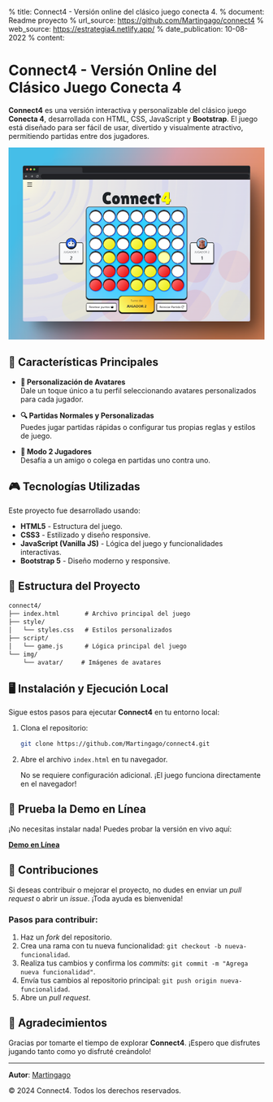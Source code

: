 % title: Connect4 - Versión online del clásico juego conecta 4.
% document: Readme proyecto
% url_source: https://github.com/Martingago/connect4
% web_source: https://estrategia4.netlify.app/
% date_publication: 10-08-2022
% content:

# Connect4 - Versión Online del Clásico Juego Conecta 4

**Connect4** es una versión interactiva y personalizable del clásico juego **Conecta 4**, desarrollada con HTML, CSS, JavaScript y **Bootstrap**. El juego está diseñado para ser fácil de usar, divertido y visualmente atractivo, permitiendo partidas entre dos jugadores.

![Connect4 Screenshot](https://github.com/Martingago/connect4/blob/main/img/global/connect4.png)

## 🚀 Características Principales

- **🎨 Personalización de Avatares**  
  Dale un toque único a tu perfil seleccionando avatares personalizados para cada jugador.

- **🔍 Partidas Normales y Personalizadas**  
  Puedes jugar partidas rápidas o configurar tus propias reglas y estilos de juego.

- **🌟 Modo 2 Jugadores**  
  Desafía a un amigo o colega en partidas uno contra uno.

## 🎮 Tecnologías Utilizadas

Este proyecto fue desarrollado usando:

- **HTML5** - Estructura del juego.
- **CSS3** - Estilizado y diseño responsive.
- **JavaScript (Vanilla JS)** - Lógica del juego y funcionalidades interactivas.
- **Bootstrap 5** - Diseño moderno y responsive.

## 📂 Estructura del Proyecto

```plaintext
connect4/
├── index.html       # Archivo principal del juego
├── style/
│   └── styles.css   # Estilos personalizados
├── script/
│   └── game.js      # Lógica principal del juego
└── img/
    └── avatar/     # Imágenes de avatares
```

## 🖥️ Instalación y Ejecución Local

Sigue estos pasos para ejecutar **Connect4** en tu entorno local:

1. Clona el repositorio:
   ```bash
   git clone https://github.com/Martingago/connect4.git
   ```

2. Abre el archivo `index.html` en tu navegador.

   No se requiere configuración adicional. ¡El juego funciona directamente en el navegador!

## 🚀 Prueba la Demo en Línea

¡No necesitas instalar nada! Puedes probar la versión en vivo aquí:

[**Demo en Línea**](https://estrategia4.netlify.app/)

## 🤝 Contribuciones

Si deseas contribuir o mejorar el proyecto, no dudes en enviar un *pull request* o abrir un *issue*. ¡Toda ayuda es bienvenida!

### Pasos para contribuir:
1. Haz un *fork* del repositorio.
2. Crea una rama con tu nueva funcionalidad: `git checkout -b nueva-funcionalidad`.
3. Realiza tus cambios y confirma los *commits*: `git commit -m "Agrega nueva funcionalidad"`.
4. Envía tus cambios al repositorio principal: `git push origin nueva-funcionalidad`.
5. Abre un *pull request*.

## 🙌 Agradecimientos

Gracias por tomarte el tiempo de explorar **Connect4**. ¡Espero que disfrutes jugando tanto como yo disfruté creándolo!

---

**Autor**: [Martingago](https://www.linkedin.com/in/martin-gago-choren/)

© 2024 Connect4. Todos los derechos reservados.
